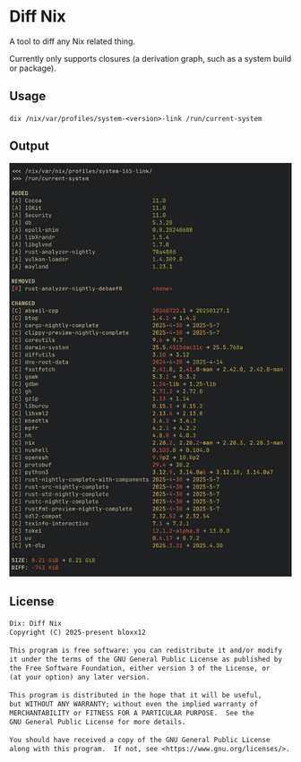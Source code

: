 # Diff Nix

A tool to diff any Nix related thing.

Currently only supports closures (a derivation graph, such as a system build or
package).

## Usage

`dix /nix/var/profiles/system-<version>-link /run/current-system`

## Output

![output of `dix /nix/var/nix/profiles/system-165-link/ /run/current-system`](.github/dix.png)

## License

```
Dix: Diff Nix
Copyright (C) 2025-present bloxx12

This program is free software: you can redistribute it and/or modify
it under the terms of the GNU General Public License as published by
the Free Software Foundation, either version 3 of the License, or
(at your option) any later version.

This program is distributed in the hope that it will be useful,
but WITHOUT ANY WARRANTY; without even the implied warranty of
MERCHANTABILITY or FITNESS FOR A PARTICULAR PURPOSE.  See the
GNU General Public License for more details.

You should have received a copy of the GNU General Public License
along with this program.  If not, see <https://www.gnu.org/licenses/>.
```
